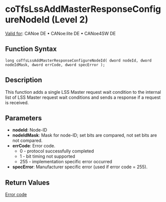 # coTfsLssAddMasterResponseConfigureNodeId (Level 2)

[Valid for](../../../../Shared/FeatureAvailability.md): CANoe DE • CANoe:lite DE • CANoe4SW DE

## Function Syntax

```plaintext
long coTfsLssAddMasterResponseConfigureNodeId( dword nodeId, dword nodeIdMask, dword errCode, dword specError );
```

## Description

This function adds a single LSS Master request wait condition to the internal list of LSS Master request wait conditions and sends a response if a request is received.

## Parameters

- **nodeId**: Node-ID
- **nodeIdMask**: Mask for node-ID; set bits are compared, not set bits are not compared.
- **errCode**: Error code.
  - 0 - protocol successfully completed
  - 1 - bit timing not supported
  - 255 - implementation specific error occurred
- **specError**: Manufacturer specific error (used if error code = 255).

## Return Values

[Error code](../CAPLfunctionsCANopenNLTFSErrorCodes.md)
